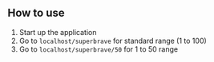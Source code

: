 ## How to use

1. Start up the application
2. Go to ```localhost/superbrave``` for standard range (1 to 100)
3. Go to ```localhost/superbrave/50```  for 1 to 50 range
